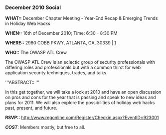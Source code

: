 ### December 2010 Social

**WHAT::** December Chapter Meeting - Year-End Recap & Emerging Trends
in Holiday Web Hacks

**WHEN::** 16th of December 2010; Time: 6:30 - 8:30 PM

**WHERE::** 2960 COBB PKWY, ATLANTA, GA, 30339 |
[1](http://maps.google.com/maps?f=q&source=s_q&hl=en&ie=UTF8&q=2960+COBB+PKWY,+ATLANTA,+GA,+30339&hnear=2960+COBB+PKWY,+ATLANTA,+GA,+30339&view=map)

**WHO::** The OWASP ATL Crew

The OWASP ATL Crew is an eclectic group of security professionals with
differing roles and professionals but with a common thirst for web
application security techniques, trades, and talks.

'''ABSTRACT:: '''

In this get together, we will take a look at 2010 and have an open
discussion on pros and cons for the year that is passing and speak to
new ideas and plans for 2011. We will also explore the possibilities of
holiday web hacks past, present, and future.

**RSVP::**
<http://www.regonline.com/Register/Checkin.aspx?EventID=923001>

***COST***: Members mostly, but free to all.